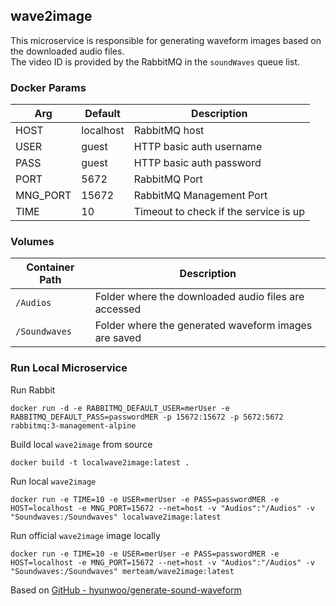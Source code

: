 ## wave2image

This microservice is responsible for generating waveform images based on the downloaded audio files.<br>
The video ID is provided by the RabbitMQ in the `soundWaves` queue list.

### Docker Params
| Arg | Default | Description |
| --- | --- | --- |
| HOST | localhost | RabbitMQ host |
| USER | guest | HTTP basic auth username  |
| PASS | guest | HTTP basic auth password |
| PORT | 5672 | RabbitMQ Port |
| MNG_PORT | 15672 | RabbitMQ Management Port |
| TIME | 10 | Timeout to check if the service is up |

### Volumes
| Container Path | Description |
| --- | --- |
| `/Audios` | Folder where the downloaded audio files are accessed |
| `/Soundwaves` | Folder where the generated waveform images are saved |

### Run Local Microservice
Run Rabbit
```
docker run -d -e RABBITMQ_DEFAULT_USER=merUser -e RABBITMQ_DEFAULT_PASS=passwordMER -p 15672:15672 -p 5672:5672 rabbitmq:3-management-alpine
```

Build local `wave2image` from source
```
docker build -t localwave2image:latest .
```

Run local `wave2image`
```
docker run -e TIME=10 -e USER=merUser -e PASS=passwordMER -e HOST=localhost -e MNG_PORT=15672 --net=host -v "Audios":"/Audios" -v "Soundwaves:/Soundwaves" localwave2image:latest
```

Run official `wave2image` image locally
```
docker run -e TIME=10 -e USER=merUser -e PASS=passwordMER -e HOST=localhost -e MNG_PORT=15672 --net=host -v "Audios":"/Audios" -v "Soundwaves:/Soundwaves" merteam/wave2image:latest
```

Based on [GitHub - hyunwoo/generate-sound-waveform](https://github.com/hyunwoo/generate-sound-waveform)